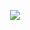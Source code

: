 <p align="center">
  <img src="https://capsule-render.vercel.app/api?type=waving&color=auto&height=200&section=header&text=Hi%20Everyone&fontSize=90" />
</p>

<!--
**menars98/menars98** is a ✨ _special_ ✨ repository because its `README.md` (this file) appears on your GitHub profile.

Here are some ideas to get you started:

- 🔭 I’m currently working on ...
- 🌱 I’m currently learning ...
- 👯 I’m looking to collaborate on ...
- 🤔 I’m looking for help with ...
- 💬 Ask me about ...
- 📫 How to reach me: ...
- 😄 Pronouns: ...
- ⚡ Fun fact: ...
-->
